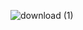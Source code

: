 ![download (1)](https://user-images.githubusercontent.com/74193913/159160441-534e43c2-4dce-473a-a8b5-1ec5ab48c665.jpg)
